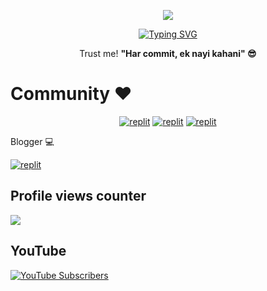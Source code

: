 
<p align="center">
  <a href="https://github.com/TheZenithCoder/readme-typing-svg">
    <img src="https://readme-typing-svg.demolab.com/?lines=TheZenithCoder6&font=Fira%20SemiBold&center=true&width=480&height=45&color=fff68f&vCenter=true&pause=1000&size=40" /></a>
</p>


<p align="center">
  
  <a href="https://github.com/TheZenithCode/readme-typing-svg">
    <img 
      src="https://readme-typing-svg.demolab.com/?lines=Full-stack%20and%20BOT%20developer;Experienced%20in/GTA%20Modding;From%20%20GTA%20Streets%20to%20Full%20Stack%20Streets;Always%20learning%20new%20things;On%20a%20MISSON...&font=Fira%20Code&center=true&width=500&height=45&color=f75c7e&vCenter=true&pause=1000&size=22" 
      alt="Typing SVG" 
    />
  </a>
</p>



<p align="center">
  Trust me! <strong>"Har commit, ek nayi kahani" 😎</strong>
</p>

# Community ❤️


<p align="center">
  <a href="https://telegram.me"><img alt="replit" src="https://img.shields.io/badge/GTAInside-Mods-FF7A30?style=for-the-badge&logo=game-controller&logoColor=white"/></a>
   <a href="https://telegram.me/Elvish_6"><img alt="replit" src="https://img.shields.io/badge/-Telegram-blue?style=for-the-badge&logo=telegram&logoColor=white"/></a>
<a href="https://www.youtube.com/@amlitg3484"><img alt="replit" src="https://img.shields.io/badge/-youtube-FF0000?style=for-the-badge&logo=youtube&logoColor=white"/></a>
</p

## Blogger &#x1F4BB;
<p align="centetr">
<a href="https://gw121.blogspot.com" target="_blank"><img alt="replit" src="https://img.shields.io/badge/-Blog-orange?style=for-the-badge&logo=blogger&logoColor=white"/></a>
</p>

## Profile views counter
![](https://komarev.com/ghpvc/?username=TheZenithCode6)


## YouTube 
<a href="https://www.youtube.com/@amlitg3484" target="_blank" rel="noopener noreferrer">
  <img src="https://img.shields.io/youtube/channel/subscribers/UCY-iDra0x2hdd9PdHKcZkRw?label=Subscribers&style=for-the-badge&color=FF0000&labelColor=ce463" alt="YouTube Subscribers" />
</a>
